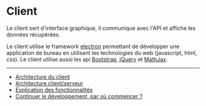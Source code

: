 # Client

Le client sert d'interface graphique, il communique avec l'API et affiche les données récupérées.

Le client utilise le framework [electron](https://electron.atom.io) permettant de développer une application de bureau en utilisant les technologies du web (javascript, html, css). Le client utilise aussi les api [Bootstrap](https://getbootstrap.com/), [jQuery](https://jquery.com/) et [MathJax](https://www.mathjax.org/).

***

* [Architecture du client](https://github.com/huacayacauh/LatexDragon/wiki/Architecture-du-client)
* [Architecture client/serveur](https://github.com/huacayacauh/LatexDragon/wiki/Architecture-client-serveur)
* [Explication des fonctionnalités](https://github.com/huacayacauh/LatexDragon/wiki/Explication-des-fonctionnalités)
* [Continuer le développement, par où commencer ?](https://github.com/huacayacauh/LatexDragon/wiki/Développement-du-client)
